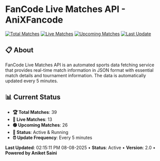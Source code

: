 # FanCode Live Matches API - AniXFancode

[![Total Matches](https://img.shields.io/badge/Total%20Matches-39-blue)](https://github.com/AniketSainiOp/AniXFancode)
[![Live Matches](https://img.shields.io/badge/Live%20Matches-13-red)](https://github.com/AniketSainiOp/AniXFancode)
[![Upcoming Matches](https://img.shields.io/badge/Upcoming%20Matches-26-green)](https://github.com/AniketSainiOp/AniXFancode)
[![Last Update](https://img.shields.io/badge/Last%20Update-02%3A15%3A11%20PM%2008-08-2025-orange)](https://github.com/AniketSainiOp/AniXFancode)

## 📋 About

FanCode Live Matches API is an automated sports data fetching service that provides real-time match information in JSON format with essential match details and tournament information. The data is automatically updated every 5 minutes.

## 📊 Current Status

- **🏆 Total Matches**: 39
- **🔴 Live Matches**: 13
- **🟢 Upcoming Matches**: 26
- **📡 Status**: Active & Running
- **⏰ Update Frequency**: Every 5 minutes

**Last Updated**: 02:15:11 PM 08-08-2025 • **Status**: Active • **Version**: 2.0 • **Powered by Aniket Saini**
